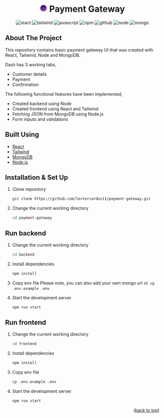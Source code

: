 <h1 align="center">
  <img src="frontend/public/logo192.png" alt="Logo" width="25" height="25"> Payment Gateway
</h1>
<p align="center">
  <img alt="react" src="https://img.shields.io/badge/React-20232A?style=for-the-badge&logo=react&logoColor=61DAFB" />
  <img alt="tailwind" src="https://img.shields.io/badge/Tailwind_CSS-38B2AC?style=for-the-badge&logo=tailwind-css&logoColor=white" />
  <img alt="javascript" src="https://img.shields.io/badge/JavaScript-323330?style=for-the-badge&logo=javascript&logoColor=F7DF1E" />
  <img alt="npm" src="https://img.shields.io/badge/npm-CB3837?style=for-the-badge&logo=npm&logoColor=white" />
  <img alt="github" src="https://img.shields.io/badge/GitHub-100000?style=for-the-badge&logo=github&logoColor=white" />
  <img alt="node" src="https://img.shields.io/badge/Node.js-339933?style=for-the-badge&logo=nodedotjs&logoColor=white">
  <img alt="mongo" src="https://img.shields.io/badge/MongoDB-white?style=for-the-badge&logo=mongodb&logoColor=4EA94B">
</p>

## About The Project

This repository contains basic payment gateway UI that was created with React, Tailwind, Node and MongoDB.

Dash has 3 working tabs,

- Customer details
- Payment
- Confirmation

The following functional features have been implemented,

- Created backend using Node
- Created frontend using React and Tailwind
- Fetching JSON from MongoDB using Node.js
- Form inputs and validations

## Built Using

- [React](https://reactjs.org/)
- [Tailwind](https://tailwindcss.com/)
- [MongoDB](https://www.mongodb.com/)
- [Node.js](https://nodejs.org/en/)

## Installation & Set Up

1. Clone repository

   ```sh
   git clone https://github.com/lestercardoz11/payment-gateway.git
   ```

2. Change the current working directory

   ```sh
   cd payment-gateway
   ```

## Run backend

1. Change the current working directory

   ```sh
   cd backend
   ```

2. Install dependencies

   ```sh
   npm install
   ```

3. Copy env file
   Please note, you can also add your own mongo url
   `sh cp .env.example .env `

4. Start the development server

   ```sh
   npm run start
   ```

## Run frontend

1. Change the current working directory

   ```sh
   cd frontend
   ```

2. Install dependencies

   ```sh
   npm install
   ```

3. Copy env file

   ```sh
   cp .env.example .env
   ```

4. Start the development server

   ```sh
   npm run start
   ```

<p align="right">(<a href="#top">back to top</a>)</p>
